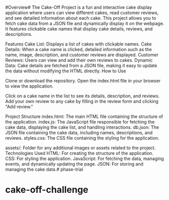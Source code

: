 #Overview#
The Cake-Off Project is a fun and interactive cake display application where users can view different cakes, read customer reviews, and see detailed information about each cake. This project allows you to fetch cake data from a JSON file and dynamically display it on the webpage. It features clickable cake names that display cake details, reviews, and descriptions.

Features
Cake List: Displays a list of cakes with clickable names.
Cake Details: When a cake name is clicked, detailed information such as the name, image, description, and customer reviews are displayed.
Customer Reviews: Users can view and add their own reviews to cakes.
Dynamic Data: Cake details are fetched from a JSON file, making it easy to update the data without modifying the HTML directly.
How to Use


Clone or download the repository.
Open the index.html file in your browser to view the application.

Click on a cake name in the list to see its details, description, and reviews.
Add your own review to any cake by filling in the review form and clicking "Add review."

Project Structure
index.html: The main HTML file containing the structure of the application.
index.js: The JavaScript file responsible for fetching the cake data, displaying the cake list, and handling interactions.
db.json: The JSON file containing the cake data, including names, descriptions, and reviews.
styles.css: The CSS file containing the styling for the application.


assets/: Folder for any additional images or assets related to the project.
Technologies Used
HTML: For creating the structure of the application.
CSS: For styling the application.
JavaScript: For fetching the data, managing events, and dynamically updating the page.
JSON: For storing and managing the cake data.# phase-trial
# cake-off-challenge
